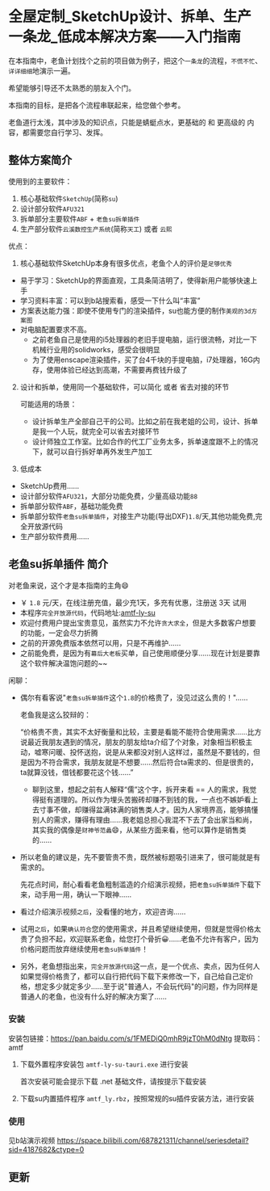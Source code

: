 # 全屋定制_SketchUp设计、拆单、生产一条龙_低成本解决方案——入门指南
在本指南中，老鱼计划找个之前的项目做为例子，把这个`一条龙`的流程，`不慌不忙`、`详详细细`地演示一遍。

希望能够引导还不太熟悉的朋友入个门。

本指南的目标，是把各个流程串联起来，给您做个参考。

老鱼道行太浅，其中涉及的知识点，只能是蜻蜓点水，更基础的 和 更高级的 内容，都需要您自行学习、发挥。

## 整体方案简介
使用到的主要软件：
1. 核心基础软件`SketchUp`(简称`su`)
2. 设计部分软件`AFU321`
3. 拆单部分主要软件`ABF` + `老鱼su拆单插件`
5. 生产部分软件`云溪数控生产系统`(简称`天工`) 或者 `云熙`

优点：
1. 核心基础软件SketchUp本身有很多优点，老鱼个人的评价是`足够优秀`
  + 易于学习：SketchUp的界面直观，工具条简洁明了，使得新用户能够快速上手
  + 学习资料丰富：可以到b站搜索看，感受一下什么叫“丰富”
  + 方案表达能力强：即使不使用专门的渲染插件，su也能方便的制作`美观的3d方案图`
  + 对电脑配置要求不高。
    + 之前老鱼自己是使用的i5处理器的老旧手提电脑，运行很流畅，对比一下机械行业用的solidworks，感受会很明显
    + 为了使用enscape渲染插件，买了台4千块的手提电脑，i7处理器，16G内存，使用体验已经达到高潮，不需要再费钱升级了

2. 设计和拆单，使用同一个基础软件，可以简化 或者 省去对接的环节

    可能适用的场景：
    + 设计拆单生产全部自己干的公司。比如之前在我老姐的公司，设计、拆单是我一个人玩，就完全可以省去对接环节
    + 设计师独立工作室。比如合作的代工厂业务太多，拆单速度跟不上的情况下，就可以自行拆好单再外发生产加工

3. 低成本
  + SketchUp费用……
  + 设计部分软件`AFU321`，大部分功能免费，少量高级功能`88`
  + 拆单部分软件`ABF`，基础功能免费
  + 拆单部分软件`老鱼su拆单插件`，对接生产功能(导出DXF)`1.8`/天,其他功能免费,完全开放源代码
  + 生产部分软件费用……

## 老鱼su拆单插件 简介
对老鱼来说，这个才是本指南的主角😄

+ ￥ `1.8` 元/天，在线注册充值，最少充1天，多充有优惠，注册送 3天 试用
+ 本程序`完全开放源代码`，代码地址:[amtf-ly-su](https://gitee.com/yiguxianyun/amtf-ly-su)
+ 欢迎付费用户提出宝贵意见，虽然实力不允许`贪大求全`，但是大多数客户想要的功能，一定会尽力折腾
+ 之前的开源免费版本依然可以用，只是不再维护……
+ 之前能免费，是因为有`幕后大老板`买单，自己使用顺便分享……现在计划是要靠这个软件解决温饱问题的~~

闲聊：
+ 偶尔有看客说"`老鱼su拆单插件`这个`1.8`的价格贵了，没见过这么贵的！"……
 
  老鱼我是这么狡辩的：

  “价格贵不贵，其实不太好衡量和比较，主要是看能不能符合使用需求……比方说最近我朋友遇到的情况，朋友的朋友给ta介绍了个对象，对象相当积极主动，嘘寒问暖、投怀送抱，说是从来都没对别人这样过，虽然是不要钱的，但是因为不符合需求，我朋友就是不想要……然后符合ta需求的、但是很贵的，ta就算没钱，借钱都要花这个钱……”

  + 聊到这里，想起之前有人解释“儒”这个字，拆开来看 == 人的需求，我觉得挺有道理的。所以作为埋头苦搬砖却赚不到钱的我，一点也不嫉妒看上去寸事不做，却赚得盆满钵满的销售类人才。因为人家境界高，能够搞懂别人的需求，赚得有理由……我老姐总担心我混不下去了会出家当和尚，其实我的偶像是`财神爷范蠡`😄，从某些方面来看，他可以算作是销售类的……

+ 所以老鱼的建议是，先不要管贵不贵，既然被标题吸引进来了，很可能就是有需求的。

  先花点时间，耐心看看老鱼粗制滥造的介绍演示视频，把`老鱼su拆单插件`下载下来，动手用一用，确认一下眼神……
+ 看过介绍演示视频`之后`，没看懂的地方，欢迎咨询……
+ 试用`之后`，如果`确认符合`您的使用需求，并且希望继续使用，但就是觉得价格太贵了负担不起，欢迎联系老鱼，给您打个骨折😀……老鱼不允许有客户，因为价格问题而放弃继续使用`老鱼su拆单插件`！
+ 另外，老鱼想指出来，`完全开放源代码`这一点，是一个优点、卖点，因为任何人如果觉得价格贵了，都可以自行把代码下载下来修改一下，自己给自己定价格，想定多少就定多少……至于说"普通人，不会玩代码"的问题，作为同样是普通人的老鱼，也没有什么好的解决方案了……

### 安装
安装包链接：https://pan.baidu.com/s/1FMEDiQ0mhR9jzT0hM0dNtg 
提取码：amtf

1. 下载外置程序安装包 `amtf-ly-su-tauri.exe` 进行安装

    首次安装可能会提示下载 .net 基础文件，请按提示下载安装

2. 下载su内置插件程序 `amtf_ly.rbz`，按照常规的su插件安装方法，进行安装


### 使用
见b站演示视频 https://space.bilibili.com/687821311/channel/seriesdetail?sid=4187682&ctype=0


## 更新
<agx/>





<script setup>
import agx from "./更新日志.vue"
// import tuoz from "./拖拽.vue"
</script>


